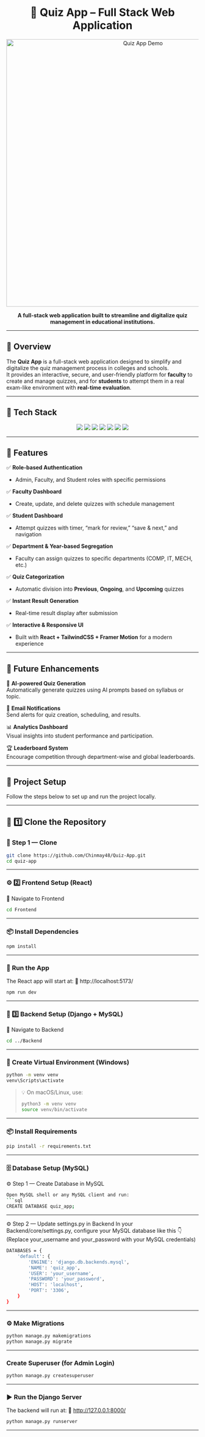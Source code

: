 <h1 align="center">🧠 Quiz App – Full Stack Web Application</h1>

<p align="center">
  <img src="demo.png" alt="Quiz App Demo" width="700"/>
</p>

<p align="center">
  <b>A full-stack web application built to streamline and digitalize quiz management in educational institutions.</b>
</p>

---

## 🚀 Overview

The **Quiz App** is a full-stack web application designed to simplify and digitalize the quiz management process in colleges and schools.  
It provides an interactive, secure, and user-friendly platform for **faculty** to create and manage quizzes, and for **students** to attempt them in a real exam-like environment with **real-time evaluation**.

---

## 🧩 Tech Stack

<p align="center">
  <img src="https://img.shields.io/badge/Frontend-React.js-61DAFB?style=for-the-badge&logo=react&logoColor=black" />
  <img src="https://img.shields.io/badge/Backend-Django-092E20?style=for-the-badge&logo=django&logoColor=white" />
  <img src="https://img.shields.io/badge/Database-MySQL-4479A1?style=for-the-badge&logo=mysql&logoColor=white" />
  <img src="https://img.shields.io/badge/API-DRF-EF4B3E?style=for-the-badge&logo=django&logoColor=white" />
  <img src="https://img.shields.io/badge/Styling-TailwindCSS-38B2AC?style=for-the-badge&logo=tailwindcss&logoColor=white" />
  <img src="https://img.shields.io/badge/Animations-Framer--Motion-0055FF?style=for-the-badge&logo=framer&logoColor=white" />
  <img src="https://img.shields.io/badge/Auth-JWT-000000?style=for-the-badge&logo=jsonwebtokens&logoColor=white" />
</p>

---

## 🌟 Features

✅ **Role-based Authentication**
- Admin, Faculty, and Student roles with specific permissions

✅ **Faculty Dashboard**
- Create, update, and delete quizzes with schedule management

✅ **Student Dashboard**
- Attempt quizzes with timer, “mark for review,” “save & next,” and navigation

✅ **Department & Year-based Segregation**
- Faculty can assign quizzes to specific departments (COMP, IT, MECH, etc.)

✅ **Quiz Categorization**
- Automatic division into **Previous**, **Ongoing**, and **Upcoming** quizzes

✅ **Instant Result Generation**
- Real-time result display after submission

✅ **Interactive & Responsive UI**
- Built with **React + TailwindCSS + Framer Motion** for a modern experience

---

## 🧠 Future Enhancements

🚀 **AI-powered Quiz Generation**  
Automatically generate quizzes using AI prompts based on syllabus or topic.

📧 **Email Notifications**  
Send alerts for quiz creation, scheduling, and results.

📊 **Analytics Dashboard**  
Visual insights into student performance and participation.

🏆 **Leaderboard System**  
Encourage competition through department-wise and global leaderboards.

---

## 🧰 Project Setup

Follow the steps below to set up and run the project locally.

---

## 🧩 1️⃣ Clone the Repository

### 🔹 Step 1 — Clone
```bash
git clone https://github.com/Chinmay48/Quiz-App.git
cd quiz-app
```
---
### ⚙️ 2️⃣ Frontend Setup (React)
📍 Navigate to Frontend
```bash
cd Frontend
```
---

### 📦 Install Dependencies
```bash
npm install
```
---

### 🚀 Run the App
The React app will start at:
📍 http://localhost:5173/
```bash
npm run dev
```

---

### 🐍 3️⃣ Backend Setup (Django + MySQL)
📍 Navigate to Backend
```bash
cd ../Backend
```
---

### 🧰 Create Virtual Environment (Windows)
```bash
python -m venv venv
venv\Scripts\activate
```
> 💡 On macOS/Linux, use:
> ```bash
>python3 -m venv venv
>source venv/bin/activate
> ```
---

### 📦 Install Requirements
```bash
pip install -r requirements.txt

```

---



### 🗄️ Database Setup (MySQL)
⚙️ Step 1 — Create Database in MySQL
```bash
Open MySQL shell or any MySQL client and run:
```sql
CREATE DATABASE quiz_app;
```
---
⚙️ Step 2 — Update settings.py in Backend
In your Backend/core/settings.py, configure your MySQL database like this 👇
(Replace your_username and your_password with your MySQL credentials)
```bash
DATABASES = {
    'default': {
        'ENGINE': 'django.db.backends.mysql',
        'NAME': 'quiz_app',
        'USER': 'your_username',
        'PASSWORD': 'your_password',
        'HOST': 'localhost',
        'PORT': '3306',
    }
}
```
---
### ⚙️ Make Migrations
```bash
python manage.py makemigrations
python manage.py migrate

```
---
### Create Superuser (for Admin Login)
```bash
python manage.py createsuperuser

```
---

### ▶️ Run the Django Server
The backend will run at:
📍 http://127.0.0.1:8000/
```bash
python manage.py runserver

```
---
